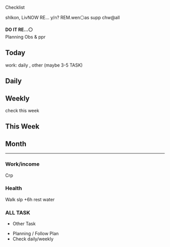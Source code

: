 Checklist

shlkon, LivNOW
RE... y/n?
REM.wen⚪as supp
chw@all

**DO IT RE...⚪**  
Planning
Obs & ppr

## Today
work: daily , other (maybe 3-5 TASK)

## Daily

## Weekly
check this week

## This Week

## Month

---

### Work/income
Crp

### Health
Walk
slp +6h
rest
water

### ALL TASK

- Other Task

* Planning / Follow Plan
* Check daily/weekly


